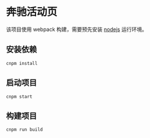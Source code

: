 # 奔驰活动页

该项目使用 webpack 构建，需要预先安装 [nodejs](https://nodejs.org/en/) 运行环境。

## 安装依赖
```shell
cnpm install
```

## 启动项目
```shell
cnpm start
```

## 构建项目
```shell
cnpm run build
```
